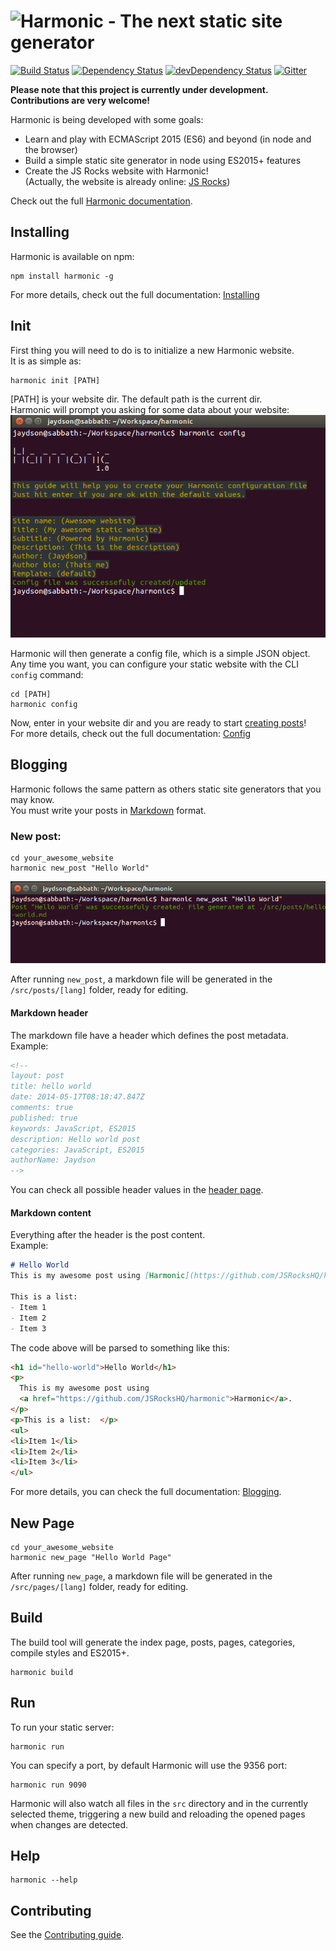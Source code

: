 # <a name="harmonic"><img src="https://cdn.rawgit.com/JSRocksHQ/harmonic/e391ae462f3b047848f1783315de9edab019e197/harmonic-logo.svg" alt="Harmonic - The next static site generator" width="450"></a>
[![Build Status](https://travis-ci.org/JSRocksHQ/harmonic.svg?branch=master)](https://travis-ci.org/JSRocksHQ/harmonic)
[![Dependency Status](http://img.shields.io/david/JSRocksHQ/harmonic.svg)](https://david-dm.org/JSRocksHQ/harmonic)
[![devDependency Status](http://img.shields.io/david/dev/JSRocksHQ/harmonic.svg)](https://david-dm.org/JSRocksHQ/harmonic#info=devDependencies)
[![Gitter](https://img.shields.io/badge/gitter-join_chat-1dce73.svg)](https://gitter.im/JSRocksHQ/harmonic?utm_source=badge&utm_medium=badge&utm_campaign=pr-badge&utm_content=badge)

**Please note that this project is currently under development.**  
**Contributions are very welcome!**

Harmonic is being developed with some goals:  
- Learn and play with ECMAScript 2015 (ES6) and beyond (in node and the browser)
- Build a simple static site generator in node using ES2015+ features
- Create the JS Rocks website with Harmonic!  
(Actually, the website is already online: [JS Rocks](http://jsrocks.org/))  

Check out the full [Harmonic documentation](doc).

## Installing

Harmonic is available on npm:  

```shell
npm install harmonic -g
```
For more details, check out the full documentation: [Installing](doc/installing.md)

## Init
First thing you will need to do is to initialize a new Harmonic website.  
It is as simple as:  
```shell
harmonic init [PATH]
```
[PATH] is your website dir. The default path is the current dir.  
Harmonic will prompt you asking for some data about your website:   
![Config](doc/img/config.png)  

Harmonic will then generate a config file, which is a simple JSON object.  
Any time you want, you can configure your static website with the CLI `config` command:  
```shell
cd [PATH]
harmonic config
```
Now, enter in your website dir and you are ready to start [creating posts](#blogging)!  
For more details, check out the full documentation: [Config](doc/config.md)

## Blogging
Harmonic follows the same pattern as others static site generators that you may know.  
You must write your posts in [Markdown](http://daringfireball.net/projects/markdown/) format.  

### New post:  
```
cd your_awesome_website
harmonic new_post "Hello World"
```
![New Post](doc/img/new_post.png)

After running `new_post`, a markdown file will be generated in the `/src/posts/[lang]` folder, ready for editing.  

#### Markdown header
The markdown file have a header which defines the post metadata.  
Example:  
```markdown
<!--
layout: post
title: hello world
date: 2014-05-17T08:18:47.847Z
comments: true
published: true
keywords: JavaScript, ES2015
description: Hello world post
categories: JavaScript, ES2015
authorName: Jaydson
-->
```
You can check all possible header values in the [header page](doc/markdown-header.md).  

#### Markdown content
Everything after the header is the post content.  
Example:  
```markdown
# Hello World  
This is my awesome post using [Harmonic](https://github.com/JSRocksHQ/harmonic).  

This is a list:  
- Item 1
- Item 2
- Item 3
```
The code above will be parsed to something like this:  
```html
<h1 id="hello-world">Hello World</h1>
<p>
  This is my awesome post using 
  <a href="https://github.com/JSRocksHQ/harmonic">Harmonic</a>.
</p>
<p>This is a list:  </p>
<ul>
<li>Item 1</li>
<li>Item 2</li>
<li>Item 3</li>
</ul>
```
For more details, you can check the full documentation: [Blogging](doc/blogging.md).  
## New Page
```
cd your_awesome_website
harmonic new_page "Hello World Page"
```
After running `new_page`, a markdown file will be generated in the `/src/pages/[lang]` folder, ready for editing.  

## Build
The build tool will generate the index page, posts, pages, categories, compile styles and ES2015+.
```shell
harmonic build
```

## Run
To run your static server:
```shell
harmonic run
```
You can specify a port, by default Harmonic will use the 9356 port:
```shell
harmonic run 9090
```

Harmonic will also watch all files in the `src` directory and in the currently selected theme, triggering a new build and reloading the opened pages when changes are detected.

## Help
```shell
harmonic --help
```

## Contributing
See the [Contributing guide](CONTRIBUTING.md).
